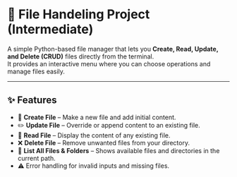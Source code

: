 # 📂 File Handeling Project (Intermediate)

A simple Python-based file manager that lets you **Create, Read, Update, and Delete (CRUD)** files directly from the terminal.  
It provides an interactive menu where you can choose operations and manage files easily.

---

## ✨ Features
- 📄 **Create File** – Make a new file and add initial content.  
- ✏️ **Update File** – Override or append content to an existing file.  
- 👀 **Read File** – Display the content of any existing file.  
- ❌ **Delete File** – Remove unwanted files from your directory.  
- 📑 **List All Files & Folders** – Shows available files and directories in the current path.  
- ⚠️ Error handling for invalid inputs and missing files.  
